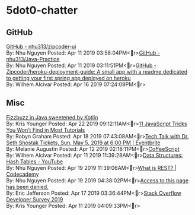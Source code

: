 # 5dot0-chatter 



## GitHub

[GitHub - nhu313/zipcoder-ui](https://github.com/nhu313/zipcoder-ui)<br/>By: Nhu Nguyen Posted: Apr 11 2019 03:58:04PM<r>[GitHub - nhu313/Java-Practice](https://github.com/nhu313/Java-Practice)<br/>By: Nhu Nguyen Posted: Apr 11 2019 03:11:51PM<r>[GitHub - Zipcoder/heroku-deployment-guide: A small app with a readme dedicated to getting your first spring app deployed on heroku](https://github.com/Zipcoder/heroku-deployment-guide)<br/>By: Wilhem Alcivar Posted: Apr 16 2019 07:24:09PM<r>

## Misc 

[Fizzbuzz in Java sweetened by Kotlin](https://link.medium.com/3mXsiV5W5V)<br/>By: Kris Younger Posted: Apr 22 2019 09:12:11AM<r>[11 JavaScript Tricks You Won’t Find in Most Tutorials](https://link.medium.com/vzPLIt8cZV)<br/>By: Robyn Graham Posted: Apr 18 2019 07:43:08AM<r>[Tech Talk with Dr. Seth Shostak Tickets, Sun, May 5, 2019 at 6:00 PM | Eventbrite](https://www.eventbrite.com/e/tech-talk-with-dr-seth-shostak-tickets-60282132481)<br/>By: Melanie Augustin Posted: Apr 12 2019 02:18:11PM<r>[CoffeeScript](https://coffeescript.org/#introduction)<br/>By: Wilhem Alcivar Posted: Apr 11 2019 11:39:28AM<r>[Data Structures: Hash Tables - YouTube](https://www.youtube.com/watch?v=shs0KM3wKv8&amp;list=PLOuZYwbmgZWXvkghUyMLdI90IwxbNCiWK)<br/>By: Nhu Nguyen Posted: Apr 19 2019 11:39:06AM<r>[What is REST? | Codecademy](https://www.codecademy.com/articles/what-is-rest)<br/>By: Nhu Nguyen Posted: Apr 19 2019 04:38:02PM<r>[Access to this page has been denied.](https://giphy.com/gifs/desusandmero-funny-lol-DyvyiFFXF1Yli)<br/>By: Eric Jefferson Posted: Apr 17 2019 03:36:44PM<r>[Stack Overflow Developer Survey 2019](https://insights.stackoverflow.com/survey/2019?utm_source=Iterable&amp;utm_medium=email&amp;utm_campaign=dev-survey-2019)<br/>By: Kris Younger Posted: Apr 11 2019 04:09:33PM<r>